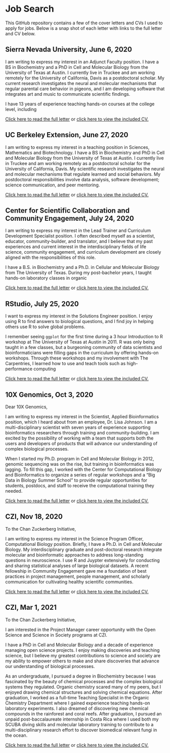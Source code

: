 # Job Search
 
This GitHub repository contains a few of the cover letters and CVs I used to apply for jobs. Below is a snap shot of each letter with links to the full letter and CV below.
## Sierra Nevada University, June 6, 2020

I am writing to express my interest in an Adjunct Faculty position. I have a BS in
Biochemistry and a PhD in Cell and Molecular Biology from the University of Texas at
Austin. I currently live in Truckee and am working remotely for the University of
California, Davis as a postdoctoral scholar. My current research investigates the neural
and molecular mechanisms that regular parental care behavior in pigeons, and I am
developing software that integrates art and music to communicate scientific findings.

I have 13 years of experience teaching hands-on courses at the college level, including
 
[Click here to read the full letter](./2020-06-06_SNU_letter.md) or 
[click here to view the included CV.](./2020-06-06_SNU_CV.pdf) 
 
## UC Berkeley Extension, June 27, 2020

I am writing to express my interest in a teaching position in Sciences, Mathematics and
Biotechnology. I have a BS in Biochemistry and PhD in Cell and Molecular Biology from
the University of Texas at Austin. I currently live in Truckee and am working remotely as
a postdoctoral scholar for the University of California, Davis. My scientific research
investigates the neural and molecular mechanisms that regulate learned and social
behaviors. My postdoctoral responsibilities involve data analysis, software development;
science communication, and peer mentoring.

 
[Click here to read the full letter](./2020-06-27_Berkeley_letter.md) or 
[click here to view the included CV.](./2020-06-27_Berkeley_CV.pdf) 
 
## Center for Scientific Collaboration and Community Engagement, July 24, 2020

I am writing to express my interest in the Lead Trainer and Curriculum Development Specialist
position. I often described myself as a scientist, educator, community-builder, and translator,
and I believe that my past experiences and current interest in the interdisciplinary fields of life
science, community engagement, and curriculum development are closely aligned with the
responsibilities of this role.

I have a B.S. in Biochemistry and a Ph.D. in Cellular and Molecular Biology from The University
of Texas. During my post-bachelor years, I taught hands-on laboratory classes in organic
 
[Click here to read the full letter](./2020-07-23_CSCCE_letter.md) or 
[click here to view the included CV.](./2020-07-23_CSCCE_CV.pdf) 
 
## RStudio, July 25, 2020

I want to express my interest in the Solutions Engineer position. I enjoy using R to find answers
to biological questions, and I find joy in helping others use R to solve global problems.

I remember seeing `ggplot` for the first time during a 3 hour Introduction to R workshop at The
University of Texas at Austin in 2011. R was only being taught in a few classes, but a
burgeoning community of data scientists and bioinformaticians were filling gaps in the
curriculum by offering hands-on workshops. Through these workshops and my involvement with
The Carpentries, I learned how to use and teach tools such as high-performance computing
 
[Click here to read the full letter](./2020-07-25_RStudio_letter.md) or 
[click here to view the included CV.](./2020-07-25_RStudio_CV.pdf) 
 
## 10X Genomics, Oct 3, 2020

Dear 10X Genomics,

I am writing to express my interest in the Scientist, Applied Bioinformatics position, which I heard about from an employee, Dr. Lisa Johnson. 
I am a multi-disciplinary scientist with seven years of experience supporting bioinformatics researchers through training and community-building. 
I am excited by the possibility of working with a team that supports both the users and developers of products that will advance our understanding of complex biological processes. 

When I started my Ph.D. program in Cell and Molecular Biology in 2012, genomic sequencing was on the rise, but training in bioinformatics was lagging. 
To fill this gap, I worked with the Center for Computational Biology and Bioinformatics to organize a series of regular workshops and a “Big Data in Biology Summer School” to provide regular opportunities for students, postdocs, and staff to receive the computational training they needed. 
 
[Click here to read the full letter](./2020-10-03_10XGenomics_letter.md) or 
[click here to view the included CV.](./2020-10-03_10XGenomics_CV.pdf) 
 
## CZI, Nov 18, 2020

To the Chan Zuckerberg Initiative,

I am writing to express my interest in the Science Program Officer, Computational Biology position. 
Briefly, I have a Ph.D. in Cell and Molecular Biology. 
My interdisciplinary graduate and post-doctoral research integrate molecular and bioinformatic approaches to address long-standing questions in neuroscience. 
I use R and Juypter extensively for conducting and sharing statistical analyses of large biological datasets. 
A recent fellowship in Community Engagement gave me a foundation of best practices in project management, people management, and scholarly communication for cultivating healthy scientific communities.  

 
[Click here to read the full letter](./2020-11-18_CZI_letter.md) or 
[click here to view the included CV.](./2020-11-18_CZI_CV.pdf) 
 
## CZI, Mar 1, 2021

To the Chan Zuckerberg Initiative,

I am interested in the Project Manager career opportunity with the Open Science and Science in Society programs at CZI. 

I have a PhD in Cell and Molecular Biology and a decade of experience managing open science projects. I enjoy making discoveries and teaching science, but I believe my greatest contributions to science and society are my ability to empower others to make and share discoveries that advance our understanding of biological processes. 

As an undergraduate, I pursued a degree in Biochemistry because I was fascinated by the beauty of chemical processes and the complex biological systems they regulated. Organic chemistry scared many of my peers, but I enjoyed drawing chemical structures and solving chemical equations. After graduation, I worked as a full-time Teaching Specialist in the Organic Chemistry Department where I gained experience teaching hands-on laboratory experiments. I also dreamed of discovering new chemical compounds in the rainforest and coral reefs. After graduation, I pursued an unpaid post-baccalaureate internship in Costa Rica where I used both my SCUBA diving skills and molecular laboratory training to contribute to a multi-disciplinary research effort to discover biomedical relevant fungi in the ocean. 

 
[Click here to read the full letter](./2021-03-01_CZI_letter.md) or 
[click here to view the included CV.](./2021-03-01_CZI_CV.pdf) 
 
